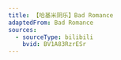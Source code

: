 ```yaml
---
title: 【哈基米阴乐】Bad Romance
adaptedFrom: Bad Romance
sources:
  - sourceType: bilibili
    bvid: BV1A83RzrESr
---
```

